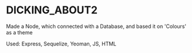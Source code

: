 DICKING_ABOUT2
==============

Made a Node, which connected with a Database, and based it on 'Colours' as a theme

Used:
Express, Sequelize, Yeoman, JS, HTML

